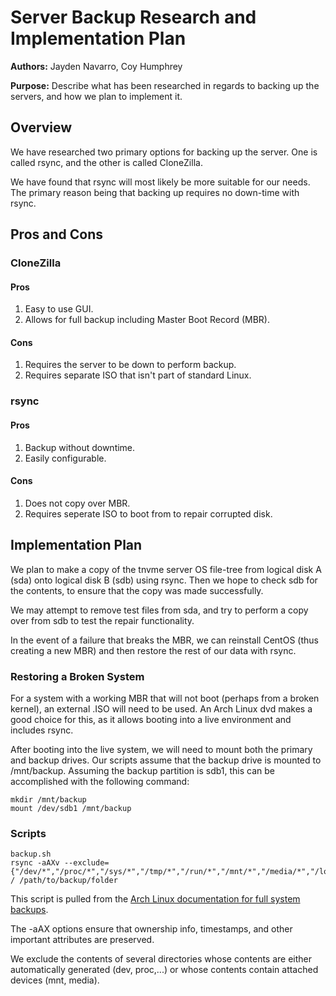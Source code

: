 # Server Backup Research and Implementation Plan

**Authors:** Jayden Navarro, Coy Humphrey

**Purpose:** Describe what has been researched in regards to backing up the servers, and how we plan to implement it.

## Overview
We have researched two primary options for backing up the server. One is called rsync, and the other is called CloneZilla.

We have found that rsync will most likely be more suitable for our needs. The primary reason being that backing up requires no down-time with rsync.

## Pros and Cons
### CloneZilla
#### Pros
1. Easy to use GUI.
2. Allows for full backup including Master Boot Record (MBR).

#### Cons
1. Requires the server to be down to perform backup.
2. Requires separate ISO that isn't part of standard Linux.

### rsync
#### Pros
1. Backup without downtime.
2. Easily configurable.

#### Cons
1. Does not copy over MBR.
2. Requires seperate ISO to boot from to repair corrupted disk.

## Implementation Plan
We plan to make a copy of the tnvme server OS file-tree from logical disk A (sda) onto logical disk B (sdb) using rsync. Then we hope to check sdb for the contents, to ensure that the copy was made successfully.

We may attempt to remove test files from sda, and try to perform a copy over from sdb to test the repair functionality.

In the event of a failure that breaks the MBR, we can reinstall CentOS (thus creating a new MBR) and then restore the rest of our data with rsync.

### Restoring a Broken System

For a system with a working MBR that will not boot (perhaps from a broken kernel), an external .ISO will need to be used. An Arch Linux dvd makes a good choice for this, as it allows booting into a live environment and includes rsync.

After booting into the live system, we will need to mount both the primary and backup drives. Our scripts assume that the backup drive is mounted to /mnt/backup. Assuming the backup partition is sdb1, this can be accomplished with the following command:

	mkdir /mnt/backup
	mount /dev/sdb1 /mnt/backup

### Scripts

	backup.sh
	rsync -aAXv --exclude={"/dev/*","/proc/*","/sys/*","/tmp/*","/run/*","/mnt/*","/media/*","/lost+found"} / /path/to/backup/folder

This script is pulled from the [Arch Linux documentation for full system backups](https://wiki.archlinux.org/index.php/full_system_backup_with_rsync).

The -aAX options ensure that ownership info, timestamps, and other important attributes are preserved.

We exclude the contents of several directories whose contents are either automatically generated (dev, proc,...) or whose contents contain attached devices (mnt, media).
